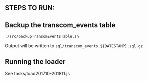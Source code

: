 ## STEPS TO RUN:

## Backup the transcom_events table
```
./src/backupTransomEventsTable.sh
```

Output will be written to `sql/transcom_events.${DATESTAMP}.sql.gz`

## Running the loader

See tasks/load201710-201811.js
  
